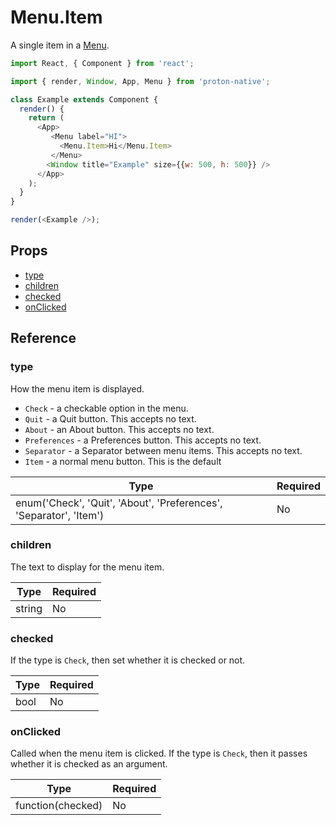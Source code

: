 # Menu.Item

A single item in a [Menu](menu.md).

```javascript
import React, { Component } from 'react';

import { render, Window, App, Menu } from 'proton-native';

class Example extends Component {
  render() {
    return (
      <App>
         <Menu label="HI">
           <Menu.Item>Hi</Menu.Item>
         </Menu>
        <Window title="Example" size={{w: 500, h: 500}} />
      </App>
    );
  }
}

render(<Example />);
```

## Props

- [type](#type)
- [children](#children)
- [checked](#checked)
- [onClicked](#onClicked)

## Reference

### type

How the menu item is displayed.

- `Check` - a checkable option in the menu.
- `Quit` - a Quit button. This accepts no text.
- `About` - an About button. This accepts no text.
- `Preferences` - a Preferences button. This accepts no text.
- `Separator` - a Separator between menu items. This accepts no text.
- `Item` - a normal menu button. This is the default

| **Type** | **Required** |
| --- | --- |
| enum('Check', 'Quit', 'About', 'Preferences', 'Separator', 'Item') | No |

### children

The text to display for the menu item.

| **Type** | **Required** |
| --- | --- |
| string | No |

### checked

If the type is `Check`, then set whether it is checked or not. 

| **Type** | **Required** |
| --- | --- |
| bool | No |

### onClicked

Called when the menu item is clicked. If the type is `Check`, then it passes whether it is checked as an argument.

| **Type** | **Required** |
| --- | --- |
| function(checked) | No |